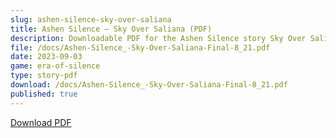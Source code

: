 ```yaml
---
slug: ashen-silence-sky-over-saliana
title: Ashen Silence — Sky Over Saliana (PDF)
description: Downloadable PDF for the Ashen Silence story Sky Over Saliana.
file: /docs/Ashen-Silence_-Sky-Over-Saliana-Final-8_21.pdf
date: 2023-09-03
game: era-of-silence
type: story-pdf
download: /docs/Ashen-Silence_-Sky-Over-Saliana-Final-8_21.pdf
published: true
---
```


[Download PDF](/docs/Ashen-Silence_-Sky-Over-Saliana-Final-8_21.pdf)

